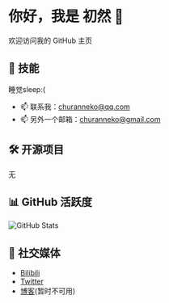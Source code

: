 # 你好，我是 初然 👋

欢迎访问我的 GitHub 主页

## 🚀 技能
睡觉sleep:(
- 📫 联系我：[churanneko@qq.com](mailto:churanneko@qq.com)
- 📫 另外一个邮箱：[churanneko@gmail.com](mailto:churanneko@gmail.com )
## 🛠 开源项目
无
## 📊 GitHub 活跃度
![GitHub Stats](https://github-readme-stats.vercel.app/api?username=churanneko&show_icons=true&count_private=true&hide_title=true)

## 🔗 社交媒体
- [Bilibili](https://space.bilibili.com/443211409)
- [Twitter](https://twitter.com/ocean_bili)
- [博客](https://blog.churanneko.com)(暂时不可用)

